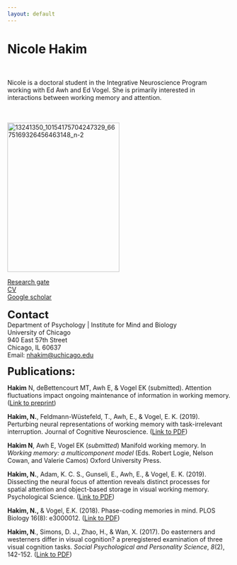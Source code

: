 ```yaml
---
layout: default
---
```


# Nicole Hakim

<br>

Nicole is a doctoral student in the Integrative Neuroscience Program working with Ed Awh and Ed Vogel. She is primarily interested in interactions between working memory and attention.  

<br>
<br>

<img class="  wp-image-887 align=center" src="https://awhvogellab.files.wordpress.com/2017/08/13241350_10154175704247329_6675169326456463148_n-2.jpg" alt="13241350_10154175704247329_6675169326456463148_n-2" width="253" height="337" class="center" />

<br>

<a href="https://www.researchgate.net/profile/Nicole_Hakim">Research gate </a>
<br>
<a title="Hakim_Resume_Dec2019" href="https://awhvogellab.files.wordpress.com/2019/12/hakim_resume_dec2019.pdf">CV</a>
<br>
<a href="https://scholar.google.com/citations?user=0YNa8scAAAAJ&hl=en&oi=ao">Google scholar</a>
<br>
<br>
<font size="5"><strong>Contact</strong></font>
<br>
Department of Psychology | Institute for Mind and Biology
<br>
University of Chicago
<br>
940 East 57th Street
<br>
Chicago, IL 60637
<br>
Email: nhakim@uchicago.edu
<br>


<font size="5"><strong>Publications:</strong></font>

<strong>Hakim</strong> N, deBettencourt MT, Awh E, & Vogel EK (submitted). Attention fluctuations impact ongoing maintenance of information in working memory. (<a href="https://psyarxiv.com/pxthv/">Link to preprint</a>)

<strong>Hakim, N.</strong>, Feldmann-Wüstefeld, T., Awh, E., & Vogel, E. K. (2019). Perturbing neural representations of working memory with task-irrelevant interruption. Journal of Cognitive Neuroscience. (<a href="https://www.mitpressjournals.org/doi/pdf/10.1162/jocn_a_01481">Link to PDF</a>)

<strong>Hakim N</strong>, Awh E, Vogel EK (<em>submitted</em>) Manifold working memory. In <em>Working memory: a multicomponent model</em> (Eds. Robert Logie, Nelson Cowan, and Valerie Camos) Oxford University Press.

<strong>Hakim, N.</strong>, Adam, K. C. S., Gunseli, E., Awh, E., & Vogel, E. K. (2019). Dissecting the neural focus of attention reveals distinct processes for spatial attention and object-based storage in visual working memory.  Psychological Science. (<a href="https://journals.sagepub.com/eprint/PnKK9CnY97qT32WSGxWa/full#articleCitationDownloadContainer">Link to PDF</a>)

<strong>Hakim, N., </strong>& Vogel, E.K. (2018). Phase-coding memories in mind. PLOS Biology 16(8): e3000012. (<a href="https://journals.plos.org/plosbiology/article?id=10.1371/journal.pbio.3000012">Link to PDF</a>)

<strong>Hakim, N</strong><em>.</em>, Simons, D. J., Zhao, H., & Wan, X. (2017). Do easterners and westerners differ in visual cognition? a preregistered examination of three visual cognition tasks. <i>Social Psychological and Personality Science</i>, <i>8</i>(2), 142-152. (<a href="http://journals.sagepub.com/doi/full/10.1177/1948550616667613">Link to PDF</a>)
